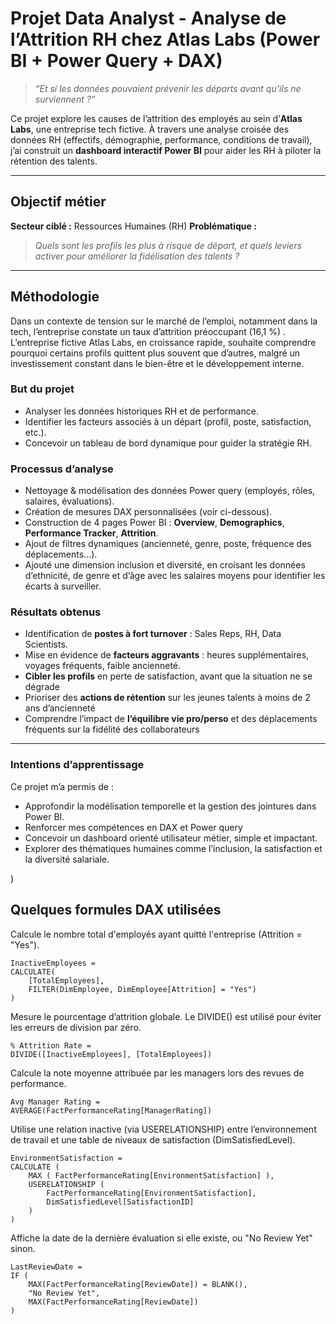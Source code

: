 # Projet Data Analyst - Analyse de l’Attrition RH chez Atlas Labs (Power BI + Power Query + DAX)

> *“Et si les données pouvaient prévenir les départs avant qu’ils ne surviennent ?”*

Ce projet explore les causes de l’attrition des employés au sein d’**Atlas Labs**, une entreprise tech fictive. À travers une analyse croisée des données RH (effectifs, démographie, performance, conditions de travail), j’ai construit un **dashboard interactif Power BI** pour aider les RH à piloter la rétention des talents.

---

## Objectif métier

**Secteur ciblé :** Ressources Humaines (RH)
**Problématique :**
> *Quels sont les profils les plus à risque de départ, et quels leviers activer pour améliorer la fidélisation des talents ?*

---

## Méthodologie

Dans un contexte de tension sur le marché de l’emploi, notamment dans la tech, l’entreprise constate un taux d’attrition préoccupant (16,1 %) .
L’entreprise fictive Atlas Labs, en croissance rapide, souhaite comprendre pourquoi certains profils quittent plus souvent que d’autres, malgré un investissement constant dans le bien-être et le développement interne.

### But du projet
- Analyser les données historiques RH et de performance.
- Identifier les facteurs associés à un départ (profil, poste, satisfaction, etc.).
- Concevoir un tableau de bord dynamique pour guider la stratégie RH.

### Processus d’analyse
- Nettoyage & modélisation des données Power query (employés, rôles, salaires, évaluations).
- Création de mesures DAX personnalisées (voir ci-dessous).
- Construction de 4 pages Power BI : **Overview**, **Demographics**, **Performance Tracker**, **Attrition**.
- Ajout de filtres dynamiques (ancienneté, genre, poste, fréquence des déplacements…).
- Ajouté une dimension inclusion et diversité, en croisant les données d’ethnicité, de genre et d’âge avec les salaires moyens pour identifier les écarts à surveiller.

### Résultats obtenus
- Identification de **postes à fort turnover** : Sales Reps, RH, Data Scientists.
- Mise en évidence de **facteurs aggravants** : heures supplémentaires, voyages fréquents, faible ancienneté.
- **Cibler les profils** en perte de satisfaction, avant que la situation ne se dégrade
- Prioriser des **actions de rétention** sur les jeunes talents à moins de 2 ans d’ancienneté
- Comprendre l’impact de **l’équilibre vie pro/perso** et des déplacements fréquents sur la fidélité des collaborateurs

---
### Intentions d’apprentissage
Ce projet m’a permis de :

- Approfondir la modélisation temporelle et la gestion des jointures dans Power BI.
- Renforcer mes compétences en DAX et Power query
- Concevoir un dashboard orienté utilisateur métier, simple et impactant.
- Explorer des thématiques humaines comme l’inclusion, la satisfaction et la diversité salariale.



)

## Quelques formules DAX utilisées


Calcule le nombre total d'employés ayant quitté l'entreprise (Attrition = "Yes").
```dax
InactiveEmployees = 
CALCULATE(
    [TotalEmployees],
    FILTER(DimEmployee, DimEmployee[Attrition] = "Yes")
)

```
Mesure le pourcentage d’attrition globale.
Le DIVIDE() est utilisé pour éviter les erreurs de division par zéro.
```dax
% Attrition Rate = 
DIVIDE([InactiveEmployees], [TotalEmployees])
```

Calcule la note moyenne attribuée par les managers lors des revues de performance.
```dax
Avg Manager Rating = 
AVERAGE(FactPerformanceRating[ManagerRating])
```

Utilise une relation inactive (via USERELATIONSHIP) entre l’environnement de travail et une table de niveaux de satisfaction (DimSatisfiedLevel).
```dax
EnvironmentSatisfaction = 
CALCULATE (
    MAX ( FactPerformanceRating[EnvironmentSatisfaction] ),
    USERELATIONSHIP (
        FactPerformanceRating[EnvironmentSatisfaction], 
        DimSatisfiedLevel[SatisfactionID]
    )
)

```

Affiche la date de la dernière évaluation si elle existe, ou "No Review Yet" sinon.
```dax
LastReviewDate = 
IF (
    MAX(FactPerformanceRating[ReviewDate]) = BLANK(),
    "No Review Yet",
    MAX(FactPerformanceRating[ReviewDate])
)

```
